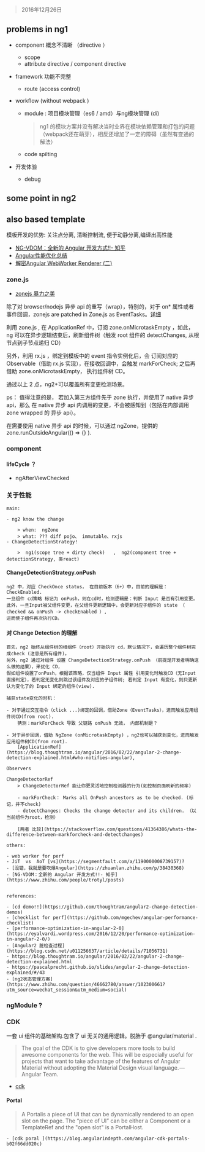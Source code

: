 
> 2016年12月26日

## problems in ng1


- component 概念不清晰 （directive ）

	- scope
	- attribute directive  /  component directive

- framework 功能不完整

	- route (access control)

- workflow (without webpack )

	- module : 项目模块管理（es6 / amd）与ng模块管理  (di)

		> ng1 的模块方案并没有解决当时业界在模块依赖管理和打包的问题（webpack还在萌芽），相反还增加了一定的障碍（虽然有变通的解法）

	- code spilting

-  开发体验

	- debug





## some point in ng2

## also based template

模板开发的优势:  关注点分离, 清晰控制流, 便于动静分离,编译出高性能


- [NG-VDOM：全新的 Angular 开发方式!!- 知乎](https://www.zhihu.com/people/trotyl/posts)
- [Angular性能优化总结](https://zhuanlan.zhihu.com/p/59546881)
- [解密Angular WebWorker Renderer (二)](https://zhuanlan.zhihu.com/p/28366193)

### zone.js

- [zonejs 暴力之美](http://www.cnblogs.com/whitewolf/p/zone-js.html)

除了对 browser/nodejs 异步 api 的重写（wrap），特别的，对于 on* 属性或者事件回调，zonejs are patched in Zone.js as EventTasks。[详细](https://github.com/angular/zone.js/blob/master/STANDARD-APIS.md)


利用 zone.js , 在 ApplicationRef 中，订阅 zone.onMicrotaskEmpty ，如此，ng 可以在异步逻辑结束后，刷新组件树（触发 root 组件的 detectChanges, 从根节点到子节点递归 CD）

另外，利用 rx.js ，绑定到模板中的 event 指令实例化后，会 订阅对应的 Observable（借助 rx.js 实现），在接收回调中，会触发 markForCheck; 之后再借助 zone.onMicrotaskEmpty， 执行组件树 CD。


通过以上 2 点，ng2+可以覆盖所有变更检测场景。

ps： 值得注意的是， 若加入第三方组件先于 zone 执行，并使用了 native 异步 api，那么 在 native 异步 api 内调用的变更，不会被感知到（包括在内部调用 zone wrapped 的 异步 api）。

在需要使用 native 异步 api 的时候，可以通过 ngZone，提供的 zone.runOutsideAngular(() => {} ).







### component

#### lifeCycle ？



- ngAfterViewChecked

### 关于性能

	main:

	- ng2 know the change

		> when:  ngZone
		> what: ??? diff pojo、 immutable、rxjs
	- ChangeDetectionStrategy!

		>  ng1(scope tree + dirty check)   ,  ng2(component tree + detectionStrategy, 类react)

#### ChangeDetectionStrategy.onPush

	ng2 中，对应 CheckOnce status， 在目前版本（6+）中，目前的理解是： CheckEnabled.
	一旦组件 cd策略 标记为 onPush，则在cd时，检测逻辑是：判断 Input 是否有引用变更。
	此外，一旦Input被父组件变更，在父组件更新逻辑中，会更新对应子组件的 state （ checked && onPush -> checkEnabled ）,
	进而使子组件再次执行CD。

#### 对 Change Detection 的理解

	首先，ng2 始终从组件树的根组件（root）开始执行 cd，默认情况下，会遍历整个组件树完成check (注意是所有组件)。
	另外，ng2 通过对组件 设置 ChangeDetectionStrategy.onPush （前提是开发者明确这么做的结果），来优化 CD，
	假如组件设置了onPush，根据该策略，仅当组件 Input 属性 引用变化时触发CD（无Input直接判定），若判定无变化则跳过该组件及对应的子组件树; 若判定 Input 有变化，则只更新认为变化了的 Input 绑定的组件(view).

	捕获state变化的时机：

	- 对于通过交互指令（click ...)绑定的回调，借助Zone（EventTasks），进而触发应用组件树CD(from root).
		猜测：markForCheck 导致 父链路 onPush 无效， 内部机制是？

	- 对于异步回调，借助 NgZone (onMicrotaskEmpty) ，ng2也可以捕获到变化，进而触发应用组件树CD(from root).
		[ApplicationRef](https://blog.thoughtram.io/angular/2016/02/22/angular-2-change-detection-explained.html#who-notifies-angular),

	Observers

	ChangeDetectorRef
		> ChangeDetectorRef 能让你更灵活地控制检测器的行为(如控制页面刷新的频率)

		- markForCheck： Marks all OnPush ancestors as to be checked. (标记，并不check)
		- detectChanges: Checks the change detector and its children. （以当前组件为root，检测）

		[两者 比较](https://stackoverflow.com/questions/41364386/whats-the-difference-between-markforcheck-and-detectchanges)

	others:

	- web worker for perf
	- JiT  vs  AoT [vs](https://segmentfault.com/a/1190000008739157)?
    - [没错，我就是要吹爆Angular](https://zhuanlan.zhihu.com/p/38430368)
    - [NG-VDOM：全新的 Angular 开发方式!!- 知乎](https://www.zhihu.com/people/trotyl/posts)


	references:

	- [cd demo!!](https://github.com/thoughtram/angular2-change-detection-demos)
	- [checklist for perf](https://github.com/mgechev/angular-performance-checklist)
	- [performance-optimization-in-angular-2-0](https://eyalvardi.wordpress.com/2016/12/20/performance-optimization-in-angular-2-0/)
	- [Angular2 脏检查过程](https://blog.csdn.net/u011256637/article/details/71056731)
	- https://blog.thoughtram.io/angular/2016/02/22/angular-2-change-detection-explained.html
	- https://pascalprecht.github.io/slides/angular-2-change-detection-explained/#/43
	- [ng2状态管理方案](https://www.zhihu.com/question/46662780/answer/102300661?utm_source=wechat_session&utm_medium=social)

### ngModule ?

### CDK

一套 ui 组件的基础架构.包含了 ui 无关的通用逻辑。脱胎于 @angular/material .

> The goal of the CDK is to give developers more tools to build awesome components for the web. This will be especially useful for projects that want to take advantage of the features of Angular Material without adopting the Material Design visual language. — Angular Team.

- [cdk](https://hackernoon.com/a-first-look-into-the-angular-cdk-67e68807ed9b)


#### Portal

> A Portalis a piece of UI that can be dynamically rendered to an open slot on the page. The “piece of UI” can be either a Component or a TemplateRef and the "open slot" is a PortalHost.

	- [cdk poral ](https://blog.angularindepth.com/angular-cdk-portals-b02f66dd020c)

